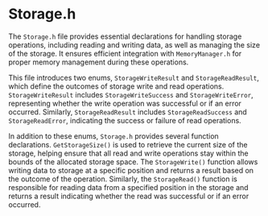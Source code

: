 # Storage.h

The `Storage.h` file provides essential declarations for handling storage operations, including reading and writing data, as well as managing the size of the storage. It ensures efficient integration with `MemoryManager.h` for proper memory management during these operations.

This file introduces two enums, `StorageWriteResult` and `StorageReadResult`, which define the outcomes of storage write and read operations. `StorageWriteResult` includes `StorageWriteSuccess` and `StorageWriteError`, representing whether the write operation was successful or if an error occurred. Similarly, `StorageReadResult` includes `StorageReadSuccess` and `StorageReadError`, indicating the success or failure of read operations.

In addition to these enums, `Storage.h` provides several function declarations. `GetStorageSize()` is used to retrieve the current size of the storage, helping ensure that all read and write operations stay within the bounds of the allocated storage space. The `StorageWrite()` function allows writing data to storage at a specific position and returns a result based on the outcome of the operation. Similarly, the `StorageRead()` function is responsible for reading data from a specified position in the storage and returns a result indicating whether the read was successful or if an error occurred.
